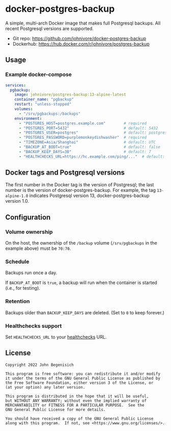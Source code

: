 # docker-postgres-backup

A simple, multi-arch Docker image that makes full Postgresql backups.  All recent Postgresql versions are supported.

* Git repo: <https://github.com/johnivore/docker-postgres-backup>
* Dockerhub: <https://hub.docker.com/r/johnivore/postgres-backup>


## Usage

### Example docker-compose

```yaml
services:
  pgbackup:
    image: johnivore/postgres-backup:13-alpine-latest
    container_name: "pgbackup"
    restart: "unless-stopped"
    volumes:
      - "/srv/pgbackups:/backups"
    environment:
      - "POSTGRES_HOST=postgres.example.com"        # required
      - "POSTGRES_PORT=5432"                        # default: 5432
      - "POSTGRES_USER=postgres"                    # default: postgres
      - "POSTGRES_PASSWORD=purplemonkeydishwasher"  # required
      - "TIMEZONE=Asia/Shanghai"                    # default: UTC
      - "BACKUP_AT_BOOT=true"                       # default: false
      - "BACKUP_KEEP_DAYS=30"                       # default: 7
      - "HEALTHCHECKS_URL=https://hc.example.com/ping/..."  # default: empty
```


## Docker tags and Postgresql versions

The first number in the Docker tag is the version of Postgresql; the last number is the version of docker-postgres-backup.  For example, the tag `13-alpine-1.0` indicates Postgresql version 13, docker-postgres-backup version 1.0.


## Configuration

### Volume ownership

On the host, the ownership of the `/backup` volume (`/srv/pgbackups` in the example above) must be `70:70`.

### Schedule

Backups run once a day.

If `BACKUP_AT_BOOT` is `true`, a backup will run when the container is started (i.e., for testing).

### Retention

Backups older than `BACKUP_KEEP_DAYS` are deleted.  (Set to `0` to keep forever.)

### Healthchecks support

Set `HEALTHCHECKS_URL` to your [healthchecks](https://healthchecks.io/) URL.


## License

```
Copyright 2022 John Begenisich

This program is free software: you can redistribute it and/or modify
it under the terms of the GNU General Public License as published by
the Free Software Foundation, either version 3 of the License, or
(at your option) any later version.

This program is distributed in the hope that it will be useful,
but WITHOUT ANY WARRANTY; without even the implied warranty of
MERCHANTABILITY or FITNESS FOR A PARTICULAR PURPOSE.  See the
GNU General Public License for more details.

You should have received a copy of the GNU General Public License
along with this program.  If not, see <https://www.gnu.org/licenses/>.
```
